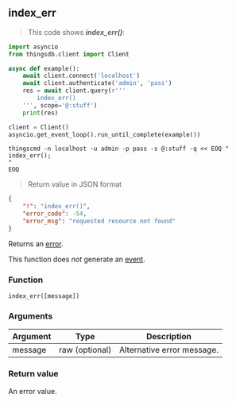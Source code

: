 ## index_err

> This code shows ***index_err()***:

```python
import asyncio
from thingsdb.client import Client

async def example():
    await client.connect('localhost')
    await client.authenticate('admin', 'pass')
    res = await client.query(r'''
        index_err()
    ''', scope='@:stuff')
    print(res)

client = Client()
asyncio.get_event_loop().run_until_complete(example())
```

```shell
thingscmd -n localhost -u admin -p pass -s @:stuff -q << EOQ "
index_err();
"
EOQ
```

> Return value in JSON format

```json
{
    "!": "index_err()",
    "error_code": -54,
    "error_msg": "requested resource not found"
}
```

Returns an [error](#error-type).

This function does *not* generate an [event](#events).

### Function
`index_err([message])`

### Arguments
Argument | Type | Description
-------- | ---- | -----------
message | raw (optional) | Alternative error message.

### Return value
An error value.
